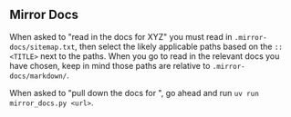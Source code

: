 ## Mirror Docs

When asked to "read in the docs for XYZ" you must read in `.mirror-docs/sitemap.txt`, then select the likely applicable paths based on the `:: <TITLE>` next to the paths. When you go to read in the relevant docs you have chosen, keep in mind those paths are relative to `.mirror-docs/markdown/`.

When asked to "pull down the docs for <url>", go ahead and run `uv run mirror_docs.py <url>`.
